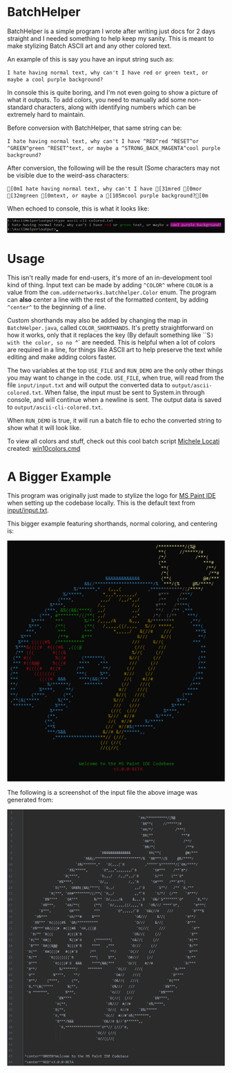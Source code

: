 # BatchHelper

BatchHelper is a simple program I wrote after writing just docs for 2 days straight and I needed something to help keep my sanity. This is meant to make stylizing Batch ASCII art and any other colored text.

An example of this is say you have an input string such as:

```
I hate having normal text, why can't I have red or green text, or maybe a cool purple background?
```

In console this is quite boring, and I'm not even going to show a picture of what it outputs. To add colors, you need to manually add some non-standard characters, along with identifying numbers which can be extremely hard to maintain.

Before conversion with BatchHelper, that same string can be:

```
I hate having normal text, why can't I have ^RED^red ^RESET^or ^GREEN^green ^RESET^text, or maybe a ^STRONG_BACK_MAGENTA^cool purple background?
```

After conversion, the following will be the result (Some characters may not be visible due to the weird-ass characters:

```
[0mI hate having normal text, why can't I have [31mred [0mor [32mgreen [0mtext, or maybe a [105mcool purple background?[0m
```

When echoed to console, this is what it looks like:

![An example of what the conversion does](images/demo.png)



# Usage

This isn't really made for end-users, it's more of an in-development tool kind of thing. Input text can be made by adding `^COLOR^` where `COLOR` is a value from the `com.uddernetworks.batchhelper.Color` enum. The program can **also** center a line with the rest of the formatted content, by adding `^center^` to the beginning of a line.

Custom shorthands may also be added by changing the map in `BatchHelper.java`, called `COLOR_SHORTHANDS`. It's pretty straightforward on how it works, only that it replaces the key (By default something like ``S`) with the color, so no `^` are needed. This is helpful when a lot of colors are required in a line, for things like ASCII art to help preserve the text while editing and make adding colors faster.

The two variables at the top `USE_FILE` and `RUN_DEMO` are the only other things you may want to change in the code. `USE_FILE`, when true, will read from the file `input/input.txt` and will output the converted data to `output/ascii-colored.txt`. When false, the input must be sent to System.in through console, and will continue when a newline is sent. The output data is saved to `output/ascii-cli-colored.txt`.

When `RUN_DEMO` is true, it will run a batch file to echo the converted string to show what it will look like.

To view all colors and stuff, check out this cool batch script [Michele Locati](https://github.com/mlocati) created: [win10colors.cmd](https://gist.github.com/mlocati/fdabcaeb8071d5c75a2d51712db24011#file-win10colors-cmd)

# A Bigger Example

This program was originally just made to stylize the logo for [MS Paint IDE](https://github.com/MSPaintIDE/MSPaintIDE) when setting up the codebase locally. This is the default text from [input/input.txt](https://github.com/RubbaBoy/BatchHelper/blob/master/input/input.txt).

This bigger example featuring shorthands, normal coloring, and centering is:

![A big unconverted demo](images/converted-big-demo.png)

The following is a screenshot of the input file the above image was generated from:

![A big unconverted demo](images/big-demo.png)